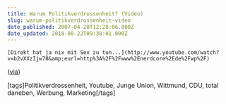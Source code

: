 ```yaml
---
title: Warum Politikverdrossenheit? (Video)
slug: warum-politikverdrossenheit-video
date_published: 2007-04-20T12:28:06.000Z
date_updated: 2018-08-22T09:38:01.000Z
---
```


`[Direkt hat ja nix mit Sex zu tun...](http://www.youtube.com/watch?v=b2vXXzIjw78&amp;eurl=http%3A%2F%2Fwww%2Enerdcore%2Ede%2Fwp%2F)`

([via](http://www.nerdcore.de/wp/2007/04/20/vogelnde-kuhe/))

[tags]Politikverdrossenheit, Youtube, Junge Union, Wittmund, CDU, total daneben, Werbung, Marketing[/tags]
